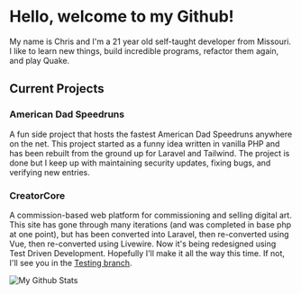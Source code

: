 # Hello, welcome to my Github!
My name is Chris and I'm a 21 year old self-taught developer from Missouri.  I like to learn new things, build incredible programs, refactor them again, and play Quake.

## Current Projects
### American Dad Speedruns
  A fun side project that hosts the fastest American Dad Speedruns anywhere on the net.  This project started as a funny idea written in vanilla PHP and has been rebuilt from the ground up for Laravel and Tailwind.  The project is done but I keep up with maintaining security updates, fixing bugs, and verifying new entries.
### CreatorCore
  A commission-based web platform for commissioning and selling digital art.  This site has gone through many iterations (and was completed in base php at one point), but has been converted into Laravel, then re-converted using Vue, then re-converted using Livewire.  Now it's being redesigned using Test Driven Development.  Hopefully I'll make it all the way this time.  If not, I'll see you in the [Testing branch](https://github.com/cholladay0816/CreatorCore/tree/Testing).

![My Github Stats](https://github-readme-stats.vercel.app/api?username=cholladay0816&show_icons=true&count_private=true&theme=tokyonight)
